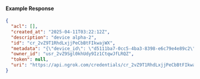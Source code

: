 <!-- Code generated for API Clients. DO NOT EDIT. -->
#### Example Response
```json
{
  "acl": [],
  "created_at": "2025-04-11T03:22:12Z",
  "description": "device alpha-2",
  "id": "cr_2vZ9T1RhdLxjjPeCbBtFIkwajWX",
  "metadata": "{\"device_id\": \"d5111ba7-0cc5-4ba3-8398-e6c79e4e89c2\"}",
  "owner_id": "usr_2vZ9Sgl0khUdy9Iz1CtqwJfLRQZ",
  "token": null,
  "uri": "https://api.ngrok.com/credentials/cr_2vZ9T1RhdLxjjPeCbBtFIkwajWX"
}

